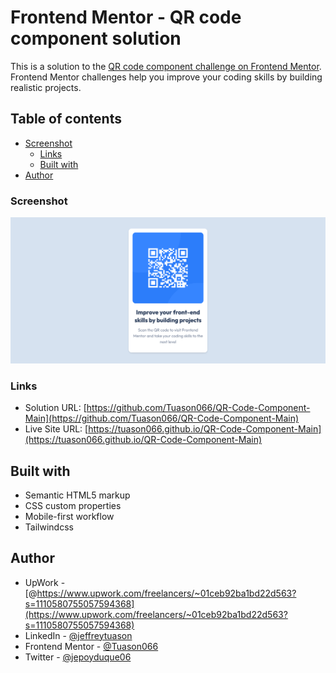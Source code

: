 # Frontend Mentor - QR code component solution

This is a solution to the [QR code component challenge on Frontend Mentor](https://www.frontendmentor.io/challenges/qr-code-component-iux_sIO_H). Frontend Mentor challenges help you improve your coding skills by building realistic projects. 

## Table of contents

- [Screenshot](#screenshot)
  - [Links](#links)
  - [Built with](#built-with)
- [Author](#author)

### Screenshot

![](./Screenshot%202022-07-08%20at%2020-58-50%20Frontend%20Mentor%20QR%20code%20component.png)

### Links

- Solution URL: [https://github.com/Tuason066/QR-Code-Component-Main](https://github.com/Tuason066/QR-Code-Component-Main)
- Live Site URL: [https://tuason066.github.io/QR-Code-Component-Main](https://tuason066.github.io/QR-Code-Component-Main)

## Built with

- Semantic HTML5 markup
- CSS custom properties
- Mobile-first workflow
- Tailwindcss

## Author

- UpWork - [@https://www.upwork.com/freelancers/~01ceb92ba1bd22d563?s=1110580755057594368](https://www.upwork.com/freelancers/~01ceb92ba1bd22d563?s=1110580755057594368)
- LinkedIn - [@jeffreytuason](https://www.linkedin.com/in/jeffreytuason/)
- Frontend Mentor - [@Tuason066](https://www.frontendmentor.io/profile/tuason066)
- Twitter - [@jepoyduque06](https://www.twitter.com/jepoyduque06)